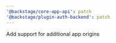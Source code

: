 ```yaml
---
'@backstage/core-app-api': patch
'@backstage/plugin-auth-backend': patch
---
```


Add support for additional app origins
